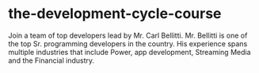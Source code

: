 # the-development-cycle-course
Join a team of top developers lead by Mr. Carl Bellitti.  Mr. Bellitti is one of the top Sr. programming developers in the country.  His experience spans multiple industries that include Power, app development, Streaming Media and the Financial industry.

